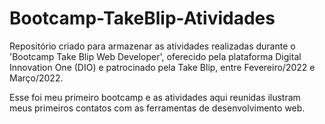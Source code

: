 # Bootcamp-TakeBlip-Atividades
Repositório criado para armazenar as atividades realizadas durante o 'Bootcamp Take Blip Web Developer', oferecido pela plataforma Digital Innovation One (DIO) e patrocinado pela Take Blip, entre Fevereiro/2022 e Março/2022.

Esse foi meu primeiro bootcamp e as atividades aqui reunidas ilustram meus primeiros contatos com as ferramentas de desenvolvimento web.